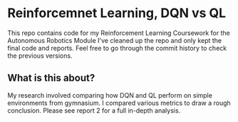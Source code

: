 # Reinforcemnet Learning, DQN vs QL
This repo contains code for my Reinforcement Learning Coursework for the Autonomous Robotics Module
I've cleaned up the repo and only kept the final code and reports. Feel free to go through the commit history to check the previous versions. 

## What is this about?
My research involved comparing how DQN and QL perform on simple environments from gymnasium. I compared various metrics to draw a rough conclusion. Please see report 2 for a full in-depth analysis.
